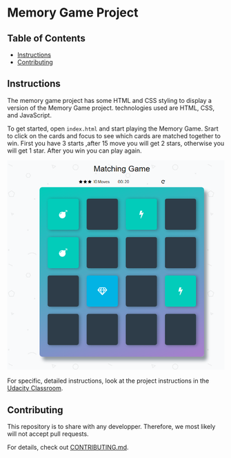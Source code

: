 # Memory Game Project

## Table of Contents

* [Instructions](#instructions)
* [Contributing](#contributing)

## Instructions

The memory game project has some HTML and CSS styling to display a version of the Memory Game project. technologies used are HTML, CSS, and JavaScript.

To get started, open `index.html` and start playing the Memory Game.
Srart to click on the cards and focus to see which cards are matched together to win.
First you have 3 starts ,after 15 move you will get 2 stars, otherwise you will get 1 star.
After you win you can play again.

![Memory game](/img/memory.PNG "Memory game")

For specific, detailed instructions, look at the project instructions in the [Udacity Classroom](https://classroom.udacity.com/me).

## Contributing

This repository is to share with any developper. Therefore, we most likely will not accept pull requests.

For details, check out [CONTRIBUTING.md](CONTRIBUTING.md).
